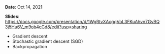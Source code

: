 **Date**: Oct 14, 2021

**Slides**: https://docs.google.com/presentation/d/1WgRtvXAcgqVoL3FKuAhvn7GvBQ3j5Hu6V_m9ob4cGd8/edit?usp=sharing

* Gradient descent
* Stochastic gradient descent (SGD)
* Backpropagation
